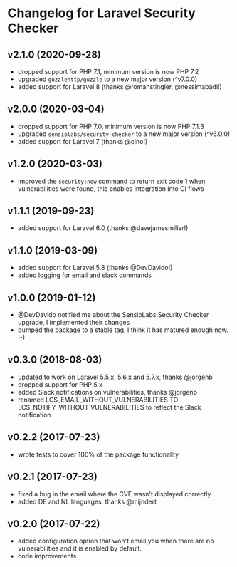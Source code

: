 # Changelog for Laravel Security Checker

## v2.1.0 (2020-09-28)
* dropped support for PHP 7.1, minimum version is now PHP 7.2
* upgraded `guzzlehttp/guzzle` to a new major version (^v7.0.0)
* added support for Laravel 8 (thanks @romanstingler, @nessimabadi!)

## v2.0.0 (2020-03-04)
* dropped support for PHP 7.0, minimum version is now PHP 7.1.3
* upgraded `sensiolabs/security-checker` to a new major version (^v6.0.0)
* added support for Laravel 7 (thanks @cino!)

## v1.2.0 (2020-03-03)
* improved the `security:now` command to return exit code 1 when vulnerabilities were found, this enables integration into CI flows

## v1.1.1 (2019-09-23)
* added support for Laravel 6.0 (thanks @davejamesmiller!)

## v1.1.0 (2019-03-09)
* added support for Laravel 5.8 (thanks @DevDavido!)
* added logging for email and slack commands

## v1.0.0 (2019-01-12)
* @DevDavido notified me about the SensioLabs Security Checker upgrade, I implemented their changes
* bumped the package to a stable tag, I think it has matured enough now. :-) 

## v0.3.0 (2018-08-03)
* updated to work on Laravel 5.5.x, 5.6.x and 5.7.x, thanks @jorgenb
* dropped support for PHP 5.x
* added Slack notifications on vulnerabilities, thanks @jorgenb
* renamed LCS_EMAIL_WITHOUT_VULNERABILITIES TO LCS_NOTIFY_WITHOUT_VULNERABILITIES to reflect the Slack notification

## v0.2.2 (2017-07-23)
* wrote tests to cover 100% of the package functionality

## v0.2.1 (2017-07-23)
* fixed a bug in the email where the CVE wasn't displayed correctly
* added DE and NL languages. thanks @mijndert

## v0.2.0 (2017-07-22)
* added configuration option that won't email you when there are no vulnerabilities and it is enabled by default.
* code improvements

